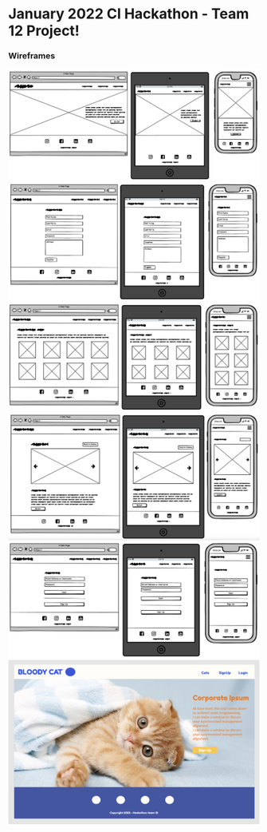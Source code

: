 # January 2022 CI Hackathon - Team 12 Project!

### Wireframes 

![](images/landing-page.png)
![](images/Register.png)
![](images/view-all-cats.png)
![](images/view-select-cat.png)
![](images/login.png)
![](images/colour-scheme.png)